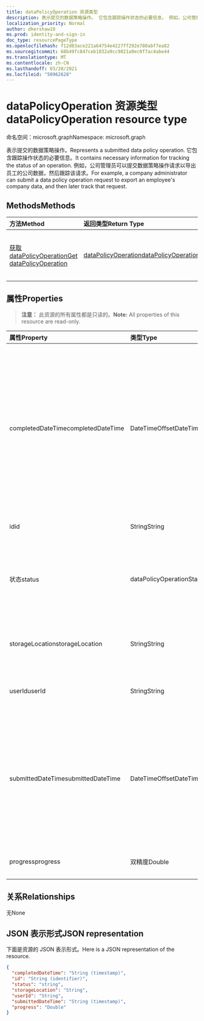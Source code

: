 ```yaml
---
title: dataPolicyOperation 资源类型
description: 表示提交的数据策略操作。 它包含跟踪操作状态的必要信息。 例如，公司管理员可以提交数据策略操作请求以导出员工的公司数据，然后跟踪该请求。
localization_priority: Normal
author: dkershaw10
ms.prod: identity-and-sign-in
doc_type: resourcePageType
ms.openlocfilehash: f12d83ace221a64754e4227ff292e780abf7ea82
ms.sourcegitcommit: 68b49fc847ceb1032a9cc9821a9ec0f7ac4abe44
ms.translationtype: MT
ms.contentlocale: zh-CN
ms.lasthandoff: 03/20/2021
ms.locfileid: "50962628"
---
```

# <a name="datapolicyoperation-resource-type"></a><span data-ttu-id="1392c-105">dataPolicyOperation 资源类型</span><span class="sxs-lookup"><span data-stu-id="1392c-105">dataPolicyOperation resource type</span></span>

<span data-ttu-id="1392c-106">命名空间：microsoft.graph</span><span class="sxs-lookup"><span data-stu-id="1392c-106">Namespace: microsoft.graph</span></span>

<span data-ttu-id="1392c-107">表示提交的数据策略操作。</span><span class="sxs-lookup"><span data-stu-id="1392c-107">Represents a submitted data policy operation.</span></span> <span data-ttu-id="1392c-108">它包含跟踪操作状态的必要信息。</span><span class="sxs-lookup"><span data-stu-id="1392c-108">It contains necessary information for tracking the status of an operation.</span></span> <span data-ttu-id="1392c-109">例如，公司管理员可以提交数据策略操作请求以导出员工的公司数据，然后跟踪该请求。</span><span class="sxs-lookup"><span data-stu-id="1392c-109">For example, a company administrator can submit a data policy operation request to export an employee's company data, and then later track that request.</span></span>

## <a name="methods"></a><span data-ttu-id="1392c-110">Methods</span><span class="sxs-lookup"><span data-stu-id="1392c-110">Methods</span></span>

| <span data-ttu-id="1392c-111">方法</span><span class="sxs-lookup"><span data-stu-id="1392c-111">Method</span></span>           | <span data-ttu-id="1392c-112">返回类型</span><span class="sxs-lookup"><span data-stu-id="1392c-112">Return Type</span></span>    |<span data-ttu-id="1392c-113">说明</span><span class="sxs-lookup"><span data-stu-id="1392c-113">Description</span></span>|
|:---------------|:--------|:----------|
|[<span data-ttu-id="1392c-114">获取 dataPolicyOperation</span><span class="sxs-lookup"><span data-stu-id="1392c-114">Get dataPolicyOperation</span></span>](../api/datapolicyoperation-get.md) | [<span data-ttu-id="1392c-115">dataPolicyOperation</span><span class="sxs-lookup"><span data-stu-id="1392c-115">dataPolicyOperation</span></span>](datapolicyoperation.md) |<span data-ttu-id="1392c-116">读取 dataPolicyOperation 对象的属性。</span><span class="sxs-lookup"><span data-stu-id="1392c-116">Read properties of the dataPolicyOperation object.</span></span>|

## <a name="properties"></a><span data-ttu-id="1392c-117">属性</span><span class="sxs-lookup"><span data-stu-id="1392c-117">Properties</span></span>

> <span data-ttu-id="1392c-118">**注意：** 此资源的所有属性都是只读的。</span><span class="sxs-lookup"><span data-stu-id="1392c-118">**Note:** All properties of this resource are read-only.</span></span>

| <span data-ttu-id="1392c-119">属性</span><span class="sxs-lookup"><span data-stu-id="1392c-119">Property</span></span>     | <span data-ttu-id="1392c-120">类型</span><span class="sxs-lookup"><span data-stu-id="1392c-120">Type</span></span>   |<span data-ttu-id="1392c-121">说明</span><span class="sxs-lookup"><span data-stu-id="1392c-121">Description</span></span>|
|:---------------|:--------|:----------|
|<span data-ttu-id="1392c-122">completedDateTime</span><span class="sxs-lookup"><span data-stu-id="1392c-122">completedDateTime</span></span>|<span data-ttu-id="1392c-123">DateTimeOffset</span><span class="sxs-lookup"><span data-stu-id="1392c-123">DateTimeOffset</span></span>|<span data-ttu-id="1392c-124">表示此数据策略操作的请求使用 ISO 8601 格式以 UTC 时间完成的时间。</span><span class="sxs-lookup"><span data-stu-id="1392c-124">Represents when the request for this data policy operation was completed, in UTC time, using the ISO 8601 format.</span></span> <span data-ttu-id="1392c-125">例如，2014 年 1 月 1 日午夜 UTC 为 `2014-01-01T00:00:00Z`。</span><span class="sxs-lookup"><span data-stu-id="1392c-125">For example, midnight UTC on Jan 1, 2014 is `2014-01-01T00:00:00Z`.</span></span> <span data-ttu-id="1392c-126">Null，直到操作完成。</span><span class="sxs-lookup"><span data-stu-id="1392c-126">Null until the operation completes.</span></span>|
|<span data-ttu-id="1392c-127">id</span><span class="sxs-lookup"><span data-stu-id="1392c-127">id</span></span>|<span data-ttu-id="1392c-128">String</span><span class="sxs-lookup"><span data-stu-id="1392c-128">String</span></span>| <span data-ttu-id="1392c-129">此操作的唯一键。</span><span class="sxs-lookup"><span data-stu-id="1392c-129">Unique key for this operation.</span></span> |
|<span data-ttu-id="1392c-130">状态</span><span class="sxs-lookup"><span data-stu-id="1392c-130">status</span></span>|<span data-ttu-id="1392c-131">dataPolicyOperationStatus</span><span class="sxs-lookup"><span data-stu-id="1392c-131">dataPolicyOperationStatus</span></span>| <span data-ttu-id="1392c-132">可取值为：`notStarted`、`running`、`complete`、`failed`、`unknownFutureValue`。</span><span class="sxs-lookup"><span data-stu-id="1392c-132">Possible values are: `notStarted`, `running`, `complete`, `failed`, `unknownFutureValue`.</span></span>|
|<span data-ttu-id="1392c-133">storageLocation</span><span class="sxs-lookup"><span data-stu-id="1392c-133">storageLocation</span></span>|<span data-ttu-id="1392c-134">String</span><span class="sxs-lookup"><span data-stu-id="1392c-134">String</span></span>|<span data-ttu-id="1392c-135">导出请求将数据导出到的 URL 位置。</span><span class="sxs-lookup"><span data-stu-id="1392c-135">The URL location to where data is being exported for export requests.</span></span>|
|<span data-ttu-id="1392c-136">userId</span><span class="sxs-lookup"><span data-stu-id="1392c-136">userId</span></span>|<span data-ttu-id="1392c-137">String</span><span class="sxs-lookup"><span data-stu-id="1392c-137">String</span></span>|<span data-ttu-id="1392c-138">操作所针对的用户的 ID。</span><span class="sxs-lookup"><span data-stu-id="1392c-138">The id for the user on whom the operation is performed.</span></span>|
|<span data-ttu-id="1392c-139">submittedDateTime</span><span class="sxs-lookup"><span data-stu-id="1392c-139">submittedDateTime</span></span>|<span data-ttu-id="1392c-140">DateTimeOffset</span><span class="sxs-lookup"><span data-stu-id="1392c-140">DateTimeOffset</span></span>|<span data-ttu-id="1392c-141">表示使用 ISO 8601 格式提交此数据操作请求的时间（UTC 时间）。</span><span class="sxs-lookup"><span data-stu-id="1392c-141">Represents when the request for this data operation was submitted, in UTC time, using the ISO 8601 format.</span></span> <span data-ttu-id="1392c-142">例如，2014 年 1 月 1 日午夜 UTC 为 `2014-01-01T00:00:00Z`</span><span class="sxs-lookup"><span data-stu-id="1392c-142">For example, midnight UTC on Jan 1, 2014 is `2014-01-01T00:00:00Z`</span></span>|
|<span data-ttu-id="1392c-143">progress</span><span class="sxs-lookup"><span data-stu-id="1392c-143">progress</span></span>|<span data-ttu-id="1392c-144">双精度</span><span class="sxs-lookup"><span data-stu-id="1392c-144">Double</span></span>|<span data-ttu-id="1392c-145">指定操作的进度。</span><span class="sxs-lookup"><span data-stu-id="1392c-145">Specifies the progress of an operation.</span></span>|

## <a name="relationships"></a><span data-ttu-id="1392c-146">关系</span><span class="sxs-lookup"><span data-stu-id="1392c-146">Relationships</span></span>
<span data-ttu-id="1392c-147">无</span><span class="sxs-lookup"><span data-stu-id="1392c-147">None</span></span>


## <a name="json-representation"></a><span data-ttu-id="1392c-148">JSON 表示形式</span><span class="sxs-lookup"><span data-stu-id="1392c-148">JSON representation</span></span>

<span data-ttu-id="1392c-149">下面是资源的 JSON 表示形式。</span><span class="sxs-lookup"><span data-stu-id="1392c-149">Here is a JSON representation of the resource.</span></span>

<!-- {
  "blockType": "resource",
  "optionalProperties": [

  ],
  "@odata.type": "microsoft.graph.dataPolicyOperation"
}-->

```json
{
  "completedDateTime": "String (timestamp)",
  "id": "String (identifier)",
  "status": "string",
  "storageLocation": "String",
  "userId": "String",
  "submittedDateTime": "String (timestamp)",
  "progress": "Double"
}

```

<!-- uuid: 8fcb5dbc-d5aa-4681-8e31-b001d5168d79
2015-10-25 14:57:30 UTC -->
<!-- {
  "type": "#page.annotation",
  "description": "dataPolicyOperation resource",
  "keywords": "",
  "section": "documentation",
  "tocPath": ""
}-->


